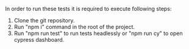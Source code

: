 In order to run these tests it is required to execute following steps:

1. Clone the git repository.
2. Run "npm i" command in the root of the project.
3. Run "npm run test" to run tests headlessly or "npm run cy" to open cypress dashboard.
